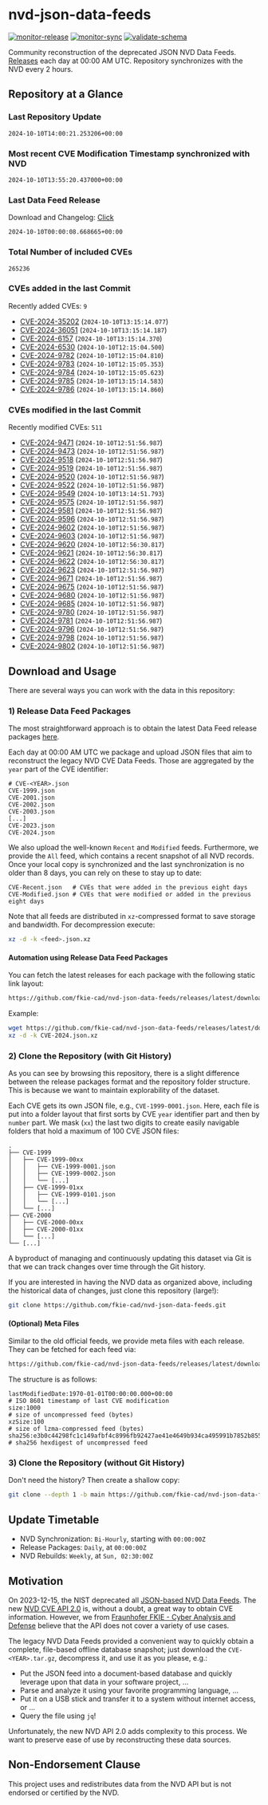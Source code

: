 # nvd-json-data-feeds

[![monitor-release](https://github.com/fkie-cad/nvd-json-data-feeds/actions/workflows/monitor_release.yml/badge.svg)](https://github.com/fkie-cad/nvd-json-data-feeds/actions/workflows/monitor_release.yml)
[![monitor-sync](https://github.com/fkie-cad/nvd-json-data-feeds/actions/workflows/monitor_sync.yml/badge.svg)](https://github.com/fkie-cad/nvd-json-data-feeds/actions/workflows/monitor_sync.yml)
[![validate-schema](https://github.com/fkie-cad/nvd-json-data-feeds/actions/workflows/validate_schema.yml/badge.svg)](https://github.com/fkie-cad/nvd-json-data-feeds/actions/workflows/validate_schema.yml)

Community reconstruction of the deprecated JSON NVD Data Feeds.
[Releases](https://github.com/fkie-cad/nvd-json-data-feeds/releases/latest) each day at 00:00 AM UTC.
Repository synchronizes with the NVD every 2 hours.

## Repository at a Glance

### Last Repository Update

```plain
2024-10-10T14:00:21.253206+00:00
```

### Most recent CVE Modification Timestamp synchronized with NVD

```plain
2024-10-10T13:55:20.437000+00:00
```

### Last Data Feed Release

Download and Changelog: [Click](https://github.com/fkie-cad/nvd-json-data-feeds/releases/latest)

```plain
2024-10-10T00:00:08.668665+00:00
```

### Total Number of included CVEs

```plain
265236
```

### CVEs added in the last Commit

Recently added CVEs: `9`

- [CVE-2024-35202](CVE-2024/CVE-2024-352xx/CVE-2024-35202.json) (`2024-10-10T13:15:14.077`)
- [CVE-2024-36051](CVE-2024/CVE-2024-360xx/CVE-2024-36051.json) (`2024-10-10T13:15:14.187`)
- [CVE-2024-6157](CVE-2024/CVE-2024-61xx/CVE-2024-6157.json) (`2024-10-10T13:15:14.370`)
- [CVE-2024-6530](CVE-2024/CVE-2024-65xx/CVE-2024-6530.json) (`2024-10-10T12:15:04.500`)
- [CVE-2024-9782](CVE-2024/CVE-2024-97xx/CVE-2024-9782.json) (`2024-10-10T12:15:04.810`)
- [CVE-2024-9783](CVE-2024/CVE-2024-97xx/CVE-2024-9783.json) (`2024-10-10T12:15:05.353`)
- [CVE-2024-9784](CVE-2024/CVE-2024-97xx/CVE-2024-9784.json) (`2024-10-10T12:15:05.623`)
- [CVE-2024-9785](CVE-2024/CVE-2024-97xx/CVE-2024-9785.json) (`2024-10-10T13:15:14.583`)
- [CVE-2024-9786](CVE-2024/CVE-2024-97xx/CVE-2024-9786.json) (`2024-10-10T13:15:14.860`)


### CVEs modified in the last Commit

Recently modified CVEs: `511`

- [CVE-2024-9471](CVE-2024/CVE-2024-94xx/CVE-2024-9471.json) (`2024-10-10T12:51:56.987`)
- [CVE-2024-9473](CVE-2024/CVE-2024-94xx/CVE-2024-9473.json) (`2024-10-10T12:51:56.987`)
- [CVE-2024-9518](CVE-2024/CVE-2024-95xx/CVE-2024-9518.json) (`2024-10-10T12:51:56.987`)
- [CVE-2024-9519](CVE-2024/CVE-2024-95xx/CVE-2024-9519.json) (`2024-10-10T12:51:56.987`)
- [CVE-2024-9520](CVE-2024/CVE-2024-95xx/CVE-2024-9520.json) (`2024-10-10T12:51:56.987`)
- [CVE-2024-9522](CVE-2024/CVE-2024-95xx/CVE-2024-9522.json) (`2024-10-10T12:51:56.987`)
- [CVE-2024-9549](CVE-2024/CVE-2024-95xx/CVE-2024-9549.json) (`2024-10-10T13:14:51.793`)
- [CVE-2024-9575](CVE-2024/CVE-2024-95xx/CVE-2024-9575.json) (`2024-10-10T12:51:56.987`)
- [CVE-2024-9581](CVE-2024/CVE-2024-95xx/CVE-2024-9581.json) (`2024-10-10T12:51:56.987`)
- [CVE-2024-9596](CVE-2024/CVE-2024-95xx/CVE-2024-9596.json) (`2024-10-10T12:51:56.987`)
- [CVE-2024-9602](CVE-2024/CVE-2024-96xx/CVE-2024-9602.json) (`2024-10-10T12:51:56.987`)
- [CVE-2024-9603](CVE-2024/CVE-2024-96xx/CVE-2024-9603.json) (`2024-10-10T12:51:56.987`)
- [CVE-2024-9620](CVE-2024/CVE-2024-96xx/CVE-2024-9620.json) (`2024-10-10T12:56:30.817`)
- [CVE-2024-9621](CVE-2024/CVE-2024-96xx/CVE-2024-9621.json) (`2024-10-10T12:56:30.817`)
- [CVE-2024-9622](CVE-2024/CVE-2024-96xx/CVE-2024-9622.json) (`2024-10-10T12:56:30.817`)
- [CVE-2024-9623](CVE-2024/CVE-2024-96xx/CVE-2024-9623.json) (`2024-10-10T12:51:56.987`)
- [CVE-2024-9671](CVE-2024/CVE-2024-96xx/CVE-2024-9671.json) (`2024-10-10T12:51:56.987`)
- [CVE-2024-9675](CVE-2024/CVE-2024-96xx/CVE-2024-9675.json) (`2024-10-10T12:51:56.987`)
- [CVE-2024-9680](CVE-2024/CVE-2024-96xx/CVE-2024-9680.json) (`2024-10-10T12:51:56.987`)
- [CVE-2024-9685](CVE-2024/CVE-2024-96xx/CVE-2024-9685.json) (`2024-10-10T12:51:56.987`)
- [CVE-2024-9780](CVE-2024/CVE-2024-97xx/CVE-2024-9780.json) (`2024-10-10T12:51:56.987`)
- [CVE-2024-9781](CVE-2024/CVE-2024-97xx/CVE-2024-9781.json) (`2024-10-10T12:51:56.987`)
- [CVE-2024-9796](CVE-2024/CVE-2024-97xx/CVE-2024-9796.json) (`2024-10-10T12:51:56.987`)
- [CVE-2024-9798](CVE-2024/CVE-2024-97xx/CVE-2024-9798.json) (`2024-10-10T12:51:56.987`)
- [CVE-2024-9802](CVE-2024/CVE-2024-98xx/CVE-2024-9802.json) (`2024-10-10T12:51:56.987`)


## Download and Usage

There are several ways you can work with the data in this repository:

### 1) Release Data Feed Packages

The most straightforward approach is to obtain the latest Data Feed release packages [here](https://github.com/fkie-cad/nvd-json-data-feeds/releases/latest).

Each day at 00:00 AM UTC we package and upload JSON files that aim to reconstruct the legacy NVD CVE Data Feeds.
Those are aggregated by the `year` part of the CVE identifier:

```
# CVE-<YEAR>.json
CVE-1999.json
CVE-2001.json
CVE-2002.json
CVE-2003.json
[...]
CVE-2023.json
CVE-2024.json
```

We also upload the well-known `Recent` and `Modified` feeds.
Furthermore, we provide the `All` feed, which contains a recent snapshot of all NVD records.
Once your local copy is synchronized and the last synchronization is no older than 8 days, you can rely on these to stay up to date:

```plain
CVE-Recent.json   # CVEs that were added in the previous eight days
CVE-Modified.json # CVEs that were modified or added in the previous eight days
```

Note that all feeds are distributed in `xz`-compressed format to save storage and bandwidth.
For decompression execute:

```sh
xz -d -k <feed>.json.xz
```

#### Automation using Release Data Feed Packages

You can fetch the latest releases for each package with the following static link layout:

```sh
https://github.com/fkie-cad/nvd-json-data-feeds/releases/latest/download/CVE-<YEAR>.json.xz
```

Example:

```sh
wget https://github.com/fkie-cad/nvd-json-data-feeds/releases/latest/download/CVE-2024.json.xz
xz -d -k CVE-2024.json.xz
```

### 2) Clone the Repository (with Git History)

As you can see by browsing this repository, there is a slight difference between the release packages format and the repository folder structure.
This is because we want to maintain explorability of the dataset.

Each CVE gets its own JSON file, e.g., `CVE-1999-0001.json`.
Here, each file is put into a folder layout that first sorts by CVE `year` identifier part and then by `number` part.
We mask (`xx`) the last two digits to create easily navigable folders that hold a maximum of 100 CVE JSON files:

```plain
.
├── CVE-1999
│   ├── CVE-1999-00xx
│   │   ├── CVE-1999-0001.json
│   │   ├── CVE-1999-0002.json
│   │   └── [...]
│   ├── CVE-1999-01xx
│   │   ├── CVE-1999-0101.json
│   │   └── [...]
│   └── [...]
├── CVE-2000
│   ├── CVE-2000-00xx
│   ├── CVE-2000-01xx
│   └── [...]
└── [...]
```

A byproduct of managing and continuously updating this dataset via Git is that we can track changes over time through the Git history.

If you are interested in having the NVD data as organized above, including the historical data of changes, just clone this repository (large!):

```sh
git clone https://github.com/fkie-cad/nvd-json-data-feeds.git
```

#### (Optional) Meta Files

Similar to the old official feeds, we provide meta files with each release. They can be fetched for each feed via:

```sh
https://github.com/fkie-cad/nvd-json-data-feeds/releases/latest/download/CVE-<YEAR>.meta
```

The structure is as follows:

```plain
lastModifiedDate:1970-01-01T00:00:00.000+00:00                          # ISO 8601 timestamp of last CVE modification
size:1000                                                               # size of uncompressed feed (bytes)
xzSize:100                                                              # size of lzma-compressed feed (bytes)
sha256:e3b0c44298fc1c149afbf4c8996fb92427ae41e4649b934ca495991b7852b855 # sha256 hexdigest of uncompressed feed
```

### 3) Clone the Repository (without Git History)

Don't need the history? Then create a shallow copy:

```sh
git clone --depth 1 -b main https://github.com/fkie-cad/nvd-json-data-feeds.git
```


## Update Timetable

* NVD Synchronization: `Bi-Hourly`, starting with `00:00:00Z`
* Release Packages: `Daily`, at `00:00:00Z`
* NVD Rebuilds: `Weekly`, at `Sun, 02:30:00Z`


## Motivation

On 2023-12-15, the NIST deprecated all [JSON-based NVD Data Feeds](https://nvd.nist.gov/vuln/data-feeds#divRetirementBanner-1).
The new [NVD CVE API 2.0](https://nvd.nist.gov/developers/vulnerabilities) is, without a doubt, a great way to obtain CVE information.
However, we from [Fraunhofer FKIE - Cyber Analysis and Defense](https://www.fkie.fraunhofer.de/en/departments/cad.html) believe that the API does not cover a variety of use cases.

The legacy NVD Data Feeds provided a convenient way to quickly obtain a complete, file-based offline database snapshot; just download the `CVE-<YEAR>.tar.gz`, decompress it, and use it as you please, e.g.:

- Put the JSON feed into a document-based database and quickly leverage upon that data in your software project, ...
- Parse and analyze it using your favorite programming language, ...
- Put it on a USB stick and transfer it to a system without internet access, or ...
- Query the file using `jq`!

Unfortunately, the new NVD API 2.0 adds complexity to this process.
We want to preserve ease of use by reconstructing these data sources.

## Non-Endorsement Clause

This project uses and redistributes data from the NVD API but is not endorsed or certified by the NVD.